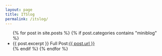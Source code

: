 ```yaml
---
layout: page
title: ITSlog
permalink: /itslog/
---
```


<ul>
  {% for post in site.posts %}
    {% if post.categories contains "miniblog" %}
      <li>
        {{ post.excerpt }}
        Full Post:<a href="{{ post.url }}">{{ post.url }}</a>
      </li>
    {% endif %}
  {% endfor %}
</ul>

